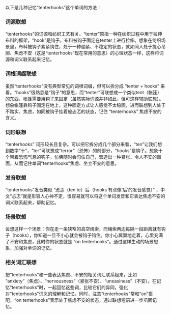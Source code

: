 以下是几种记忆“tenterhooks”这个单词的方法：

### 词源联想
“tenterhooks”的词源和纺织工艺有关。“tenter”原指一种在纺织过程中用于拉伸布料的框架，“hook”是钩子，布料被钩子固定在tenter上进行拉伸。想象在纺织场景里，布料被钩子紧紧钩住，处于一种绷紧、不稳定的状态，就如同人处于提心吊胆、焦虑不安（这是“tenterhooks”现在常用的意思）的心理状态一样，这样将词源和词义联系起来记忆。

### 词根词缀联想
虽然“tenterhooks”没有典型常见的词根词缀，但可以拆分成 “tenter + hooks” 来看。“hooks”很熟悉是“钩子”的意思，而“tenter”可联想成一个类似tent（帐篷）的东西，帐篷需要用钩子来固定（虽然实际词源并非如此，但可这样辅助联想）。想象帐篷靠钩子固定在地上，这种固定方式让人感觉不太稳固，进而联想到人处于不踏实、焦虑，如同被钩子挂着般忐忑的状态，记住 “tenterhooks” 焦虑不安的含义。

### 词形联想
“tenterhooks” 词形较长且复杂。可以把它拆分成几个部分来看，“ten”让我们想到数字“十”，“ter”可联想成“terror”（恐怖）的前部分，“hooks”是钩子。想象十个带着恐怖气息的钩子，仿佛随时会勾住自己，营造出一种紧张、令人不安的画面，从而记住单词“tenterhooks”焦虑、坐立不安的意思。

### 发音联想
“tenterhooks”发音类似 “忐忑（ten te）后（hooks 有点像‘后’的发音感觉）” ，中文“忐忑”就是形容人心神不定，很容易就可以将这个单词发音和它表达焦虑不安的词义联系起来，帮助记忆。

### 场景联想
设想这样一个场景：你在走一条狭窄的高空绳索，而绳索两边每隔一段距离就有钩子（hooks），你知道一旦不小心就会被钩子钩住。你小心翼翼地走着，心里充满了不安和焦虑，此时你的状态就是 “on tenterhooks”。通过这样生动的场景想象，加强对单词的记忆。

### 相关词汇联想
把“tenterhooks”和一些表达焦虑、不安的相关词汇联系起来，比如 “anxiety”（焦虑）、“nervousness”（紧张不安）、“uneasiness”（不安）。在记忆“tenterhooks”时，一起回忆这些词，比较它们的异同，强化对“tenterhooks”词义的理解和记忆。同时，注意“tenterhooks”常和“on”搭配，“on tenterhooks”表示处于焦虑不安的状态，通过联想短语进一步巩固记忆。 